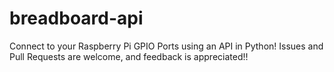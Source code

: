 # breadboard-api
Connect to your Raspberry Pi GPIO Ports using an API in Python!
Issues and Pull Requests are welcome, and feedback is appreciated!!
